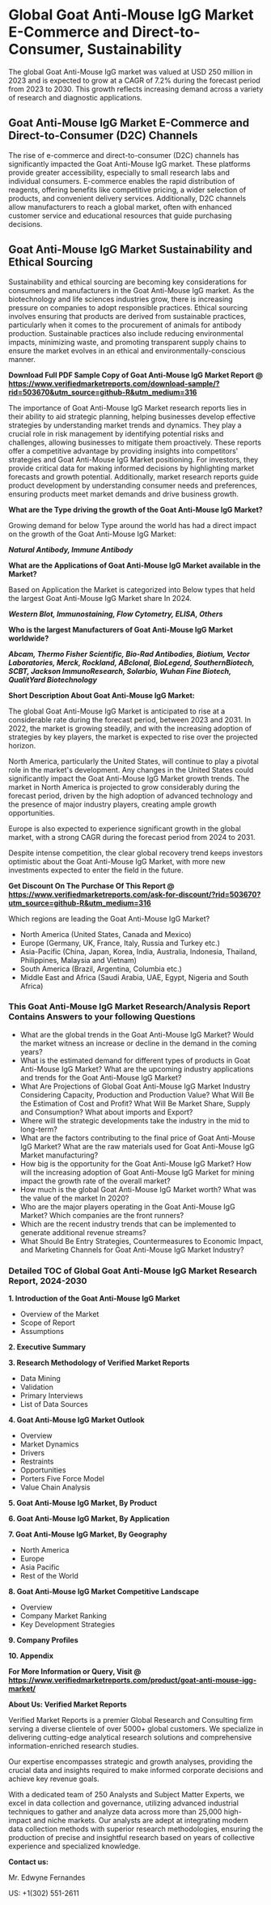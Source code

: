 <h1>Global Goat Anti-Mouse IgG Market E-Commerce and Direct-to-Consumer, Sustainability</h1><p class=""><p>The global Goat Anti-Mouse IgG market was valued at USD 250 million in 2023 and is expected to grow at a CAGR of 7.2% during the forecast period from 2023 to 2030. This growth reflects increasing demand across a variety of research and diagnostic applications.</p> <h2>Goat Anti-Mouse IgG Market E-Commerce and Direct-to-Consumer (D2C) Channels</h2> <p>The rise of e-commerce and direct-to-consumer (D2C) channels has significantly impacted the Goat Anti-Mouse IgG market. These platforms provide greater accessibility, especially to small research labs and individual consumers. E-commerce enables the rapid distribution of reagents, offering benefits like competitive pricing, a wider selection of products, and convenient delivery services. Additionally, D2C channels allow manufacturers to reach a global market, often with enhanced customer service and educational resources that guide purchasing decisions.</p> <h2>Goat Anti-Mouse IgG Market Sustainability and Ethical Sourcing</h2> <p>Sustainability and ethical sourcing are becoming key considerations for consumers and manufacturers in the Goat Anti-Mouse IgG market. As the biotechnology and life sciences industries grow, there is increasing pressure on companies to adopt responsible practices. Ethical sourcing involves ensuring that products are derived from sustainable practices, particularly when it comes to the procurement of animals for antibody production. Sustainable practices also include reducing environmental impacts, minimizing waste, and promoting transparent supply chains to ensure the market evolves in an ethical and environmentally-conscious manner.</p> </p><p class=""><strong>Download Full PDF Sample Copy of Goat Anti-Mouse IgG Market Report @ <a href="https://www.verifiedmarketreports.com/download-sample/?rid=503670&utm_source=github-R&utm_medium=316" target="_blank">https://www.verifiedmarketreports.com/download-sample/?rid=503670&utm_source=github-R&utm_medium=316</a></strong></p><p>The importance of&nbsp;Goat Anti-Mouse IgG Market research reports lies in their ability to aid strategic planning, helping businesses develop effective strategies by understanding market trends and dynamics. They play a crucial role in risk management by identifying potential risks and challenges, allowing businesses to mitigate them proactively. These reports offer a competitive advantage by providing insights into competitors' strategies and Goat Anti-Mouse IgG Market positioning. For investors, they provide critical data for making informed decisions by highlighting market forecasts and growth potential. Additionally, market research reports guide product development by understanding consumer needs and preferences, ensuring products meet market demands and drive business growth.</p><p><strong>What are the&nbsp;Type driving the growth of the Goat Anti-Mouse IgG Market?</strong></p><p id="" class="">Growing demand for below Type around the world has had a direct impact on the growth of the Goat Anti-Mouse IgG Market:</p><p class=""><em><strong>Natural Antibody, Immune Antibody</strong></em></p><p class=""><strong>What are the&nbsp;Applications&nbsp;of Goat Anti-Mouse IgG Market available in the Market?</strong></p><p id="" class="">Based on Application the Market is categorized into Below types that held the largest Goat Anti-Mouse IgG Market share In 2024.</p><p class=""><em><strong>Western Blot, Immunostaining, Flow Cytometry, ELISA, Others</strong></em></p><p class=""><strong>Who is the largest Manufacturers of Goat Anti-Mouse IgG Market worldwide?</strong></p><p><em><strong>Abcam, Thermo Fisher Scientific, Bio-Rad Antibodies, Biotium, Vector Laboratories, Merck, Rockland, ABclonal, BioLegend, SouthernBiotech, SCBT, Jackson ImmunoResearch, Solarbio, Wuhan Fine Biotech, QualitYard Biotechnology</strong></em></p><p id="" class=""><strong>Short Description About Goat Anti-Mouse IgG Market:</strong></p><p>The global Goat Anti-Mouse IgG Market is anticipated to rise at a considerable rate during the forecast period, between 2023 and 2031. In 2022, the market is growing steadily, and with the increasing adoption of strategies by key players, the market is expected to rise over the projected horizon.</p><p>North America, particularly the United States, will continue to play a pivotal role in the market's development. Any changes in the United States could significantly impact the Goat Anti-Mouse IgG Market growth trends. The market in North America is projected to grow considerably during the forecast period, driven by the high adoption of advanced technology and the presence of major industry players, creating ample growth opportunities.</p><p>Europe is also expected to experience significant growth in the global market, with a strong CAGR during the forecast period from 2024 to 2031.</p><p>Despite intense competition, the clear global recovery trend keeps investors optimistic about the Goat Anti-Mouse IgG Market, with more new investments expected to enter the field in the future.</p><p id="" class=""><strong>Get Discount On The Purchase Of This Report @ <a href="https://www.verifiedmarketreports.com/ask-for-discount/?rid=503670?utm_source=github-R&utm_medium=316" target="_blank">https://www.verifiedmarketreports.com/ask-for-discount/?rid=503670?utm_source=github-R&utm_medium=316</a></strong></p><p class="">Which regions are leading the Goat Anti-Mouse IgG Market?</p><ul><li>North America (United States, Canada and Mexico)</li><li>Europe (Germany, UK, France, Italy, Russia and Turkey etc.)</li><li>Asia-Pacific (China, Japan, Korea, India, Australia, Indonesia, Thailand, Philippines, Malaysia and Vietnam)</li><li>South America (Brazil, Argentina, Columbia etc.)</li><li>Middle East and Africa (Saudi Arabia, UAE, Egypt, Nigeria and South Africa)</li></ul><h3 id="" class="">This Goat Anti-Mouse IgG Market Research/Analysis Report Contains Answers to your following Questions</h3><ul><li>What are the global trends in the Goat Anti-Mouse IgG Market? Would the market witness an increase or decline in the demand in the coming years?</li><li>What is the estimated demand for different types of products in Goat Anti-Mouse IgG Market? What are the upcoming industry applications and trends for the Goat Anti-Mouse IgG Market?</li><li>What Are Projections of Global Goat Anti-Mouse IgG Market Industry Considering Capacity, Production and Production Value? What Will Be the Estimation of Cost and Profit? What Will Be Market Share, Supply and Consumption? What about imports and Export?</li><li>Where will the strategic developments take the industry in the mid to long-term?</li><li>What are the factors contributing to the final price of Goat Anti-Mouse IgG Market? What are the raw materials used for Goat Anti-Mouse IgG Market manufacturing?</li><li>How big is the opportunity for the Goat Anti-Mouse IgG Market? How will the increasing adoption of Goat Anti-Mouse IgG Market for mining impact the growth rate of the overall market?</li><li>How much is the global Goat Anti-Mouse IgG Market worth? What was the value of the market In 2020?</li><li>Who are the major players operating in the Goat Anti-Mouse IgG Market? Which companies are the front runners?</li><li>Which are the recent industry trends that can be implemented to generate additional revenue streams?</li><li>What Should Be Entry Strategies, Countermeasures to Economic Impact, and Marketing Channels for Goat Anti-Mouse IgG Market Industry?</li></ul><h3 id="" class="">Detailed TOC of Global Goat Anti-Mouse IgG Market Research Report, 2024-2030</h3><p id="" class=""><strong>1. Introduction of the Goat Anti-Mouse IgG Market</strong></p><ul><li>Overview of the Market</li><li>Scope of Report</li><li>Assumptions</li></ul><p id="" class=""><strong>2. Executive Summary</strong></p><p id="" class=""><strong>3. Research Methodology of Verified Market Reports</strong></p><ul><li>Data Mining</li><li>Validation</li><li>Primary Interviews</li><li>List of Data Sources</li></ul><p id="" class=""><strong>4. Goat Anti-Mouse IgG Market Outlook</strong></p><ul><li>Overview</li><li>Market Dynamics</li><li>Drivers</li><li>Restraints</li><li>Opportunities</li><li>Porters Five Force Model</li><li>Value Chain Analysis</li></ul><p id="" class=""><strong>5. Goat Anti-Mouse IgG Market, By Product</strong></p><p id="" class=""><strong>6. Goat Anti-Mouse IgG Market, By Application</strong></p><p id="" class=""><strong>7. Goat Anti-Mouse IgG Market, By Geography</strong></p><ul><li>North America</li><li>Europe</li><li>Asia Pacific</li><li>Rest of the World</li></ul><p id="" class=""><strong>8. Goat Anti-Mouse IgG Market Competitive Landscape</strong></p><ul><li>Overview</li><li>Company Market Ranking</li><li>Key Development Strategies</li></ul><p id="" class=""><strong>9. Company Profiles</strong></p><p id="" class=""><strong>10. Appendix</strong></p><p id="" class=""><strong>For More Information or Query, Visit @ <a href="https://www.verifiedmarketreports.com/product/goat-anti-mouse-igg-market/" target="_blank">https://www.verifiedmarketreports.com/product/goat-anti-mouse-igg-market/</a></strong></p><p id="" class=""><strong>About Us: Verified Market Reports</strong></p><p id="" class="">Verified Market Reports is a premier Global Research and Consulting firm serving a diverse clientele of over 5000+ global customers. We specialize in delivering cutting-edge analytical research solutions and comprehensive information-enriched research studies.</p><p id="" class="">Our expertise encompasses strategic and growth analyses, providing the crucial data and insights required to make informed corporate decisions and achieve key revenue goals.</p><p id="" class="">With a dedicated team of 250 Analysts and Subject Matter Experts, we excel in data collection and governance, utilizing advanced industrial techniques to gather and analyze data across more than 25,000 high-impact and niche markets. Our analysts are adept at integrating modern data collection methods with superior research methodologies, ensuring the production of precise and insightful research based on years of collective experience and specialized knowledge.</p><p id="" class=""><strong>Contact us:</strong></p><p id="" class="">Mr. Edwyne Fernandes</p><p id="" class="">US: +1(302) 551-2611</p>